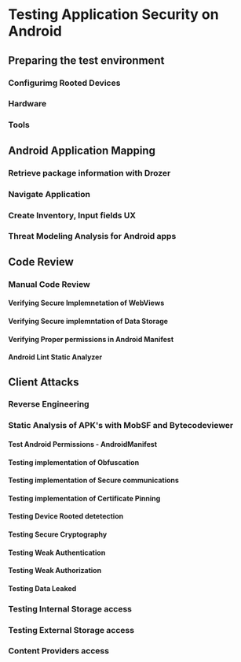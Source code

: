 # Testing Application Security on Android

## Preparing the test environment
### Configurimg  Rooted Devices
### Hardware
### Tools

## Android Application Mapping
### Retrieve package information with Drozer
### Navigate Application
### Create Inventory, Input fields UX
### Threat Modeling Analysis for Android apps

## Code Review
### Manual Code Review
#### Verifying Secure Implemnetation of WebViews
#### Verifying Secure implemntation of Data Storage
#### Verifying Proper permissions in Android Manifest
#### Android Lint Static Analyzer

## Client Attacks
### Reverse Engineering
### Static Analysis of APK's with MobSF and Bytecodeviewer
#### Test Android Permissions - AndroidManifest
#### Testing implementation of Obfuscation
#### Testing implementation of Secure communications
#### Testing implementation of Certificate Pinning
#### Testing Device Rooted detetection
#### Testing Secure Cryptography
#### Testing Weak Authentication
#### Testing Weak Authorization



#### Testing Data Leaked
### Testing Internal Storage access 
### Testing External Storage access
### Content Providers access
